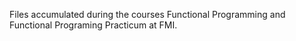 Files accumulated during the courses Functional Programming and Functional Programing Practicum at FMI.
